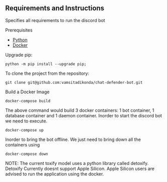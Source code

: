 ## Requirements and Instructions
Specifies all requirements to run the discord bot

Prerequisites

* [Python](https://www.python.org)
* [Docker](https://www.docker.com/)

Upgrade pip:
```
python -m pip install --upgrade pip;
```
To clone the project from the repository:
```
git clone git@github.com:vamsitadikonda/chat-defender-bot.git
```

Build a Docker Image 
```
docker-compose build 
```
The above command would build 3 docker containers: 1 bot container, 1 database container and 1 daemon container. Inorder to start the discord bot
we need to execute.
```
docker-compose up 
```
Inorder to bring the bot offline. We just need to bring down all the containers using
```
docker-compose down 
```

NOTE: The current toxify model uses a python library called detoxify. Detoxify Currently doesnt support Apple Silicon. Apple Silicon users are advised to run the application using the docker. 
